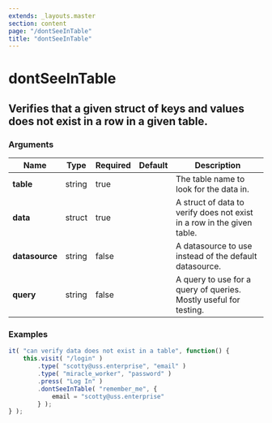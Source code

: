 ```yaml
---
extends: _layouts.master
section: content
page: "/dontSeeInTable"
title: "dontSeeInTable"
---
```

        
<h1 class="title is-1">dontSeeInTable</h1>
<h2 class="subtitle is-4">
    Verifies that a given struct of keys and values does not exist in a row in a given table.
</h2>

<h3 class="subtitle is-5">Arguments</h3>
<table class="table">
    <thead>
        <tr>
            <th>Name</th>
            <th>Type</th>
            <th>Required</th>
            <th>Default</th>
            <th>Description</th>
        </tr>
    </thead>
    <tbody>
        <tr>
            <td class="title is-5"><strong>table</strong></td>
            <td class="title is-5">string</td>
            <td class="title is-5">true</td>
            <td class="title is-5"></td>
            <td class="title is-5">The table name to look for the data in.</td>
        </tr>
        <tr>
            <td class="title is-5"><strong>data</strong></td>
            <td class="title is-5">struct</td>
            <td class="title is-5">true</td>
            <td class="title is-5"></td>
            <td class="title is-5">A struct of data to verify does not exist in a row in the given table.</td>
        </tr>
        <tr>
            <td class="title is-5"><strong>datasource</strong></td>
            <td class="title is-5">string</td>
            <td class="title is-5">false</td>
            <td class="title is-5"></td>
            <td class="title is-5">A datasource to use instead of the default datasource.</td>
        </tr>
        <tr>
            <td class="title is-5"><strong>query</strong></td>
            <td class="title is-5">string</td>
            <td class="title is-5">false</td>
            <td class="title is-5"></td>
            <td class="title is-5">A query to use for a query of queries.  Mostly useful for testing.</td>
        </tr>
    </tbody>
</table>

<h3 class="subtitle is-5">Examples</h3>

```js
it( "can verify data does not exist in a table", function() {
    this.visit( "/login" )
        .type( "scotty@uss.enterprise", "email" )
        .type( "miracle_worker", "password" )
        .press( "Log In" )
        .dontSeeInTable( "remember_me", {
            email = "scotty@uss.enterprise"
        } );
} );
```